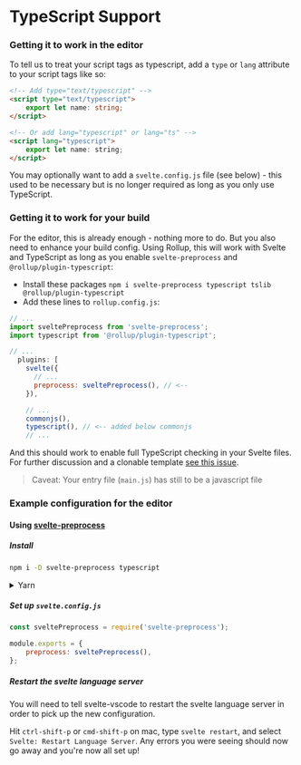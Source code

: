 # TypeScript Support

### Getting it to work in the editor

To tell us to treat your script tags as typescript, add a `type` or `lang` attribute to your script tags like so:

```html
<!-- Add type="text/typescript" -->
<script type="text/typescript">
    export let name: string;
</script>

<!-- Or add lang="typescript" or lang="ts" -->
<script lang="typescript">
    export let name: string;
</script>
```

You may optionally want to add a `svelte.config.js` file (see below) - this used to be necessary but is no longer required as long as you only use TypeScript.

### Getting it to work for your build

For the editor, this is already enough - nothing more to do. But you also need to enhance your build config. Using Rollup, this will work with Svelte and TypeScript as long as you enable `svelte-preprocess` and `@rollup/plugin-typescript`:

- Install these packages `npm i svelte-preprocess typescript tslib @rollup/plugin-typescript`
- Add these lines to `rollup.config.js`:

```js
// ...
import sveltePreprocess from 'svelte-preprocess';
import typescript from '@rollup/plugin-typescript';

// ...
  plugins: [
    svelte({
      // ...
      preprocess: sveltePreprocess(), // <--
    }),

    // ...
    commonjs(),
    typescript(), // <-- added below commonjs
    // ...
```

And this should work to enable full TypeScript checking in your Svelte files. For further discussion and a clonable template [see this issue](https://github.com/sveltejs/language-tools/issues/161).

> Caveat: Your entry file (`main.js`) has still to be a javascript file

### Example configuration for the editor

#### Using [svelte-preprocess](https://github.com/sveltejs/svelte-preprocess)

##### Install

```sh
npm i -D svelte-preprocess typescript
```

<details>
<summary>Yarn</summary>

```sh
yarn add --dev svelte-preprocess typescript
```

</details>

##### Set up `svelte.config.js`

```js
const sveltePreprocess = require('svelte-preprocess');

module.exports = {
    preprocess: sveltePreprocess(),
};
```

##### Restart the svelte language server

You will need to tell svelte-vscode to restart the svelte language server in order to pick up the new configuration.

Hit `ctrl-shift-p` or `cmd-shift-p` on mac, type `svelte restart`, and select `Svelte: Restart Language Server`. Any errors you were seeing should now go away and you're now all set up!
